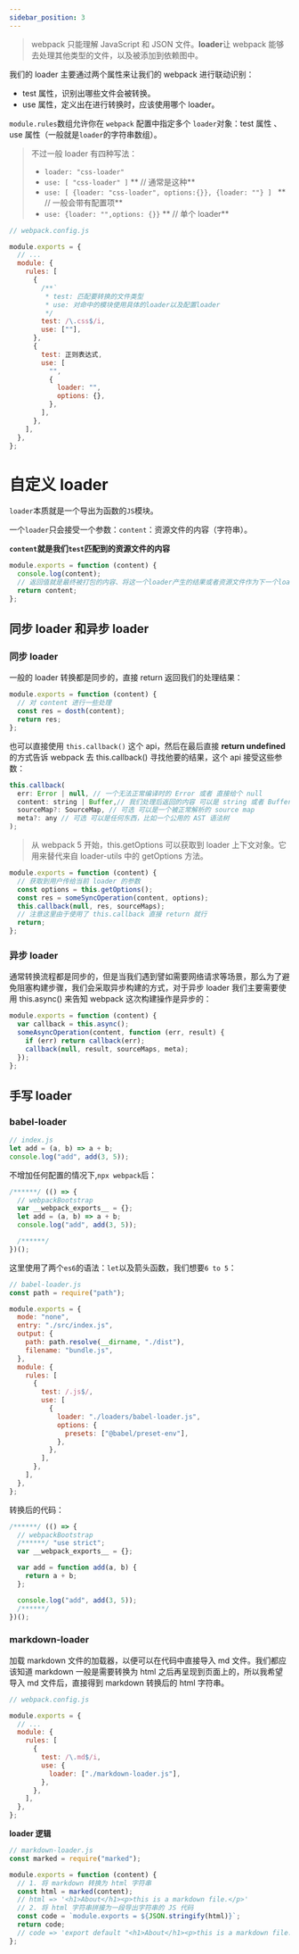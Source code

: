 ```yaml
---
sidebar_position: 3
---
```


> webpack 只能理解 JavaScript 和 JSON 文件。**loader**让 webpack 能够去处理其他类型的文件，以及被添加到依赖图中。

我们的 loader 主要通过两个属性来让我们的 webpack 进行联动识别：

- test 属性，识别出哪些文件会被转换。
- use 属性，定义出在进行转换时，应该使用哪个 loader。

`module.rules`数组允许你在 `webpack` 配置中指定多个 `loader`对象：test 属性 、use 属性（一般就是`loader`的字符串数组）。

> 不过一般 loader 有四种写法：
>
> - `loader: "css-loader"`
> - `use: [ "css-loader" ]` ** // 通常是这种**
> - `use: [ {loader: "css-loader", options:{}}, {loader: ""} ] ` ** // 一般会带有配置项**
> - `use: {loader: "",options: {}}` ** // 单个 loader**

```js
// webpack.config.js

module.exports = {
  // ...
  module: {
    rules: [
      {
        /**`
         * test: 匹配要转换的文件类型
         * use: 对命中的模块使用具体的loader以及配置loader
         */
        test: /\.css$/i,
        use: [""],
      },
      {
        test: 正则表达式,
        use: [
          "",
          {
            loader: "",
            options: {},
          },
        ],
      },
    ],
  },
};
```

# 自定义 loader

`loader`本质就是一个导出为函数的`JS`模块。

一个`loader`只会接受一个参数：`content`：资源文件的内容（字符串）。

**`content`就是我们`test`匹配到的资源文件的内容**

```js
module.exports = function (content) {
  console.log(content);
  // 返回值就是最终被打包的内容、将这一个loader产生的结果或者资源文件作为下一个loader的content;
  return content;
};
```

## 同步 loader 和异步 loader

### 同步 loader

一般的 loader 转换都是同步的，直接 return 返回我们的处理结果：

```js
module.exports = function (content) {
  // 对 content 进行一些处理
  const res = dosth(content);
  return res;
};
```

也可以直接使用 `this.callback()` 这个 api，然后在最后直接 **return undefined** 的方式告诉 webpack 去 this.callback() 寻找他要的结果，这个 api 接受这些参数：

```js
this.callback(
  err: Error | null, // 一个无法正常编译时的 Error 或者 直接给个 null
  content: string | Buffer,// 我们处理后返回的内容 可以是 string 或者 Buffer（）
  sourceMap?: SourceMap, // 可选 可以是一个被正常解析的 source map
  meta?: any // 可选 可以是任何东西，比如一个公用的 AST 语法树
);
```

> 从 webpack 5 开始，this.getOptions 可以获取到 loader 上下文对象。它用来替代来自 loader-utils 中的 getOptions 方法。

```js
module.exports = function (content) {
  // 获取到用户传给当前 loader 的参数
  const options = this.getOptions();
  const res = someSyncOperation(content, options);
  this.callback(null, res, sourceMaps);
  // 注意这里由于使用了 this.callback 直接 return 就行
  return;
};
```

### 异步 loader

通常转换流程都是同步的，但是当我们遇到譬如需要网络请求等场景，那么为了避免阻塞构建步骤，我们会采取异步构建的方式，对于异步 loader 我们主要需要使用 this.async() 来告知 webpack 这次构建操作是异步的：

```js
module.exports = function (content) {
  var callback = this.async();
  someAsyncOperation(content, function (err, result) {
    if (err) return callback(err);
    callback(null, result, sourceMaps, meta);
  });
};
```

## 手写 loader

### babel-loader

```js
// index.js
let add = (a, b) => a + b;
console.log("add", add(3, 5));
```

不增加任何配置的情况下,`npx webpack`后：

```js
/******/ (() => {
  // webpackBootstrap
  var __webpack_exports__ = {};
  let add = (a, b) => a + b;
  console.log("add", add(3, 5));

  /******/
})();
```

这里使用了两个`es6`的语法：`let`以及箭头函数，我们想要`6 to 5`：

```js
// babel-loader.js
const path = require("path");

module.exports = {
  mode: "none",
  entry: "./src/index.js",
  output: {
    path: path.resolve(__dirname, "./dist"),
    filename: "bundle.js",
  },
  module: {
    rules: [
      {
        test: /.js$/,
        use: [
          {
            loader: "./loaders/babel-loader.js",
            options: {
              presets: ["@babel/preset-env"],
            },
          },
        ],
      },
    ],
  },
};
```

转换后的代码：

```js
/******/ (() => {
  // webpackBootstrap
  /******/ "use strict";
  var __webpack_exports__ = {};

  var add = function add(a, b) {
    return a + b;
  };

  console.log("add", add(3, 5));
  /******/
})();
```

### markdown-loader

加载 markdown 文件的加载器，以便可以在代码中直接导入 md 文件。我们都应该知道 markdown 一般是需要转换为 html 之后再呈现到页面上的，所以我希望导入 md 文件后，直接得到 markdown 转换后的 html 字符串。

```js
// webpack.config.js

module.exports = {
  // ...
  module: {
    rules: [
      {
        test: /\.md$/i,
        use: {
          loader: ["./markdown-loader.js"],
        },
      },
    ],
  },
};
```

**loader 逻辑**

```js
// markdown-loader.js
const marked = require("marked");

module.exports = function (content) {
  // 1. 将 markdown 转换为 html 字符串
  const html = marked(content);
  // html => '<h1>About</h1><p>this is a markdown file.</p>'
  // 2. 将 html 字符串拼接为一段导出字符串的 JS 代码
  const code = `module.exports = ${JSON.stringify(html)}`;
  return code;
  // code => 'export default "<h1>About</h1><p>this is a markdown file.</p>"'
};
```
